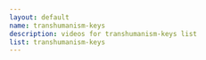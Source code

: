 ```yaml
--- 
layout: default
name: transhumanism-keys
description: videos for transhumanism-keys list
list: transhumanism-keys
---
```


<div class="player">
<div id="player"><!-- "https://www.youtube.com/watch?v={{site.data.lists[page.list][0]}}" --></div>
</div>

